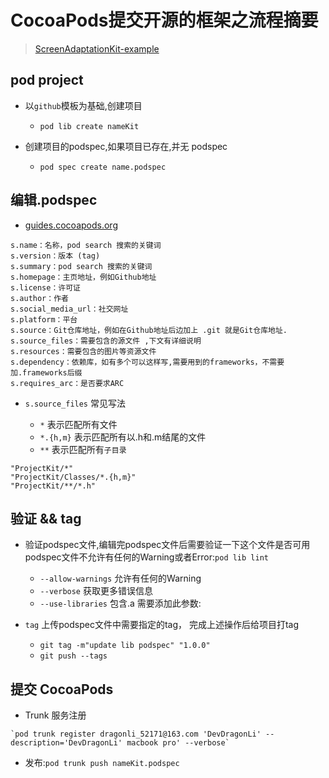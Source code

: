 # CocoaPods提交开源的框架之流程摘要

> [ScreenAdaptationKit-example](https://github.com/DevDragonLi/ScreenAdaptationKit)

## pod project 
- 以`github`模板为基础,创建项目 
	- `pod lib create nameKit`

- 创建项目的podspec,如果项目已存在,并无 podspec 
	- `pod spec create name.podspec`


## 编辑.podspec

- [guides.cocoapods.org](https://guides.cocoapods.org/syntax/podspec.html)

```
s.name：名称，pod search 搜索的关键词
s.version：版本 (tag)
s.summary：pod search 搜索的关键词
s.homepage：主页地址，例如Github地址
s.license：许可证
s.author：作者
s.social_media_url：社交网址
s.platform：平台
s.source：Git仓库地址，例如在Github地址后边加上 .git 就是Git仓库地址.
s.source_files：需要包含的源文件 ,下文有详细说明
s.resources：需要包含的图片等资源文件
s.dependency：依赖库，如有多个可以这样写,需要用到的frameworks，不需要加.frameworks后缀
s.requires_arc：是否要求ARC

```

- `s.source_files` 常见写法
	
	* `*` 表示匹配所有文件
	* `*.{h,m}` 表示匹配所有以.h和.m结尾的文件
	* `**` 表示匹配所有`子目录`

```
"ProjectKit/*"
"ProjectKit/Classes/*.{h,m}"
"ProjectKit/**/*.h"

```

## 验证 && tag
- 验证podspec文件,编辑完podspec文件后需要验证一下这个文件是否可用podspec文件不允许有任何的Warning或者Error:`pod lib lint ` 
	- `--allow-warnings`  允许有任何的Warning 
	- `--verbose`			 获取更多错误信息
	- `--use-libraries`  包含.a 需要添加此参数:

- `tag` 上传podspec文件中需要指定的tag， 完成上述操作后给项目打tag
	- `git tag -m"update lib podspec" "1.0.0"`
	- `git push --tags`

## 提交 CocoaPods

-  Trunk 服务注册

```
`pod trunk register dragonli_52171@163.com 'DevDragonLi' --description='DevDragonLi' macbook pro' --verbose`
```	
- 发布:`pod trunk push nameKit.podspec`	
	